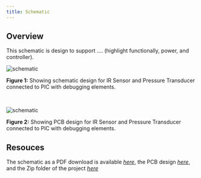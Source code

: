 ```yaml
---
title: Schematic
---
```


## Overview

This schematic is design to support .... (highlight functionally, power, and controller).


![schematic](https://github.com/user-attachments/assets/b69d6ee3-c950-4ad1-924f-d05c2d357595)

**Figure 1:** Showing schematic design for IR Sensor and Pressure Transducer connected to PIC with debugging elements.

<br>

![schematic](https://github.com/user-attachments/assets/5abf6cd0-1adc-47b8-a7f0-e23caeccc1a2)


**Figure 2:** Showing PCB design for IR Sensor and Pressure Transducer connected to PIC with debugging elements.


## Resouces

The schematic as a PDF download is available [*here*](https://github.com/user-attachments/files/23014127/EGR304_IndividualSubsystem.pdf), the PCB design [*here*](https://github.com/user-attachments/files/23014148/SubsystemPCBDesign.pdf), and the Zip folder of the project [*here*](https://github.com/user-attachments/files/23014131/EGR304_IndividualSubsystem.zip)
